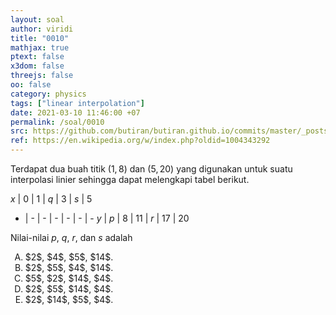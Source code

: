 ```yaml
---
layout: soal
author: viridi
title: "0010"
mathjax: true
ptext: false
x3dom: false
threejs: false
oo: false
category: physics
tags: ["linear interpolation"]
date: 2021-03-10 11:46:00 +07
permalink: /soal/0010
src: https://github.com/butiran/butiran.github.io/commits/master/_posts/soal/01/2021-03-10-linear-interpolation.md
ref: https://en.wikipedia.org/w/index.php?oldid=1004343292
---
```

Terdapat dua buah titik $(1, 8)$ dan $(5, 20)$ yang digunakan untuk suatu interpolasi linier sehingga dapat melengkapi tabel berikut.

$x$ | $0$ | $1$ | $q$ | $3$ | $s$ | $5$
- | - | - | - | - | - | -
$y$ | $p$ | $8$ | $11$ | $r$ | $17$ | $20$

Nilai-nilai $p$, $q$, $r$, dan $s$ adalah

<ol type="A">
<li>$2$, $4$, $5$, $14$.
<li>$2$, $5$, $4$, $14$.
<li>$5$, $2$, $14$, $4$.
<li>$2$, $5$, $14$, $4$.
<li>$2$, $14$, $5$, $4$.
